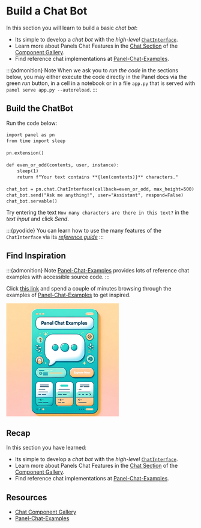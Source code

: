 # Build a Chat Bot

In this section you will learn to build a basic *chat bot*:

- Its simple to develop a *chat bot* with the *high-level* [`ChatInterface`](../../reference/chat/ChatInterface.html).
- Learn more about Panels Chat Features in the [Chat Section](../../reference/index.md#layouts) of the [Component Gallery](../../reference/index.md).
- Find reference chat implementations at [Panel-Chat-Examples](https://holoviz-topics.github.io/panel-chat-examples/).

:::{admonition} Note
When we ask you to *run the code* in the sections below, you may either execute the code directly in the Panel docs via the green *run* button, in a cell in a notebook or in a file `app.py` that is served with `panel serve app.py --autoreload`.
:::

## Build the ChatBot

Run the code below:

```{pyodide}
import panel as pn
from time import sleep

pn.extension()

def even_or_odd(contents, user, instance):
    sleep(1)
    return f"Your text contains **{len(contents)}** characters."

chat_bot = pn.chat.ChatInterface(callback=even_or_odd, max_height=500)
chat_bot.send("Ask me anything!", user="Assistant", respond=False)
chat_bot.servable()
```

Try entering the text `How many characters are there in this text?` in the *text input* and click *Send*.

:::{pyodide}
You can learn how to use the many features of the `ChatInterface` via its [*reference guide*](../../reference/chat/ChatInterface.html)
:::

## Find Inspiration

:::{admonition} Note
[Panel-Chat-Examples](https://holoviz-topics.github.io/panel-chat-examples/) provides lots of reference chat examples with accessible source code.
:::

Click [this link](https://holoviz-topics.github.io/panel-chat-examples/) and spend a couple of minutes browsing through the examples of [Panel-Chat-Examples](https://holoviz-topics.github.io/panel-chat-examples/) to get inspired.

[<img src="../../_static/images/panel-chat-examples.png" height="300"></img>](https://holoviz-topics.github.io/panel-chat-examples/)

## Recap

In this section you have learned:

- Its simple to develop a *chat bot* with the *high-level* [`ChatInterface`](../../reference/chat/ChatInterface.html).
- Learn more about Panels Chat Features in the [Chat Section](../../reference/index.md#layouts) of the [Component Gallery](../../reference/index.md).
- Find reference chat implementations at [Panel-Chat-Examples](https://holoviz-topics.github.io/panel-chat-examples/).

## Resources

- [Chat Component Gallery](https://panel.holoviz.org/reference/index.html#chat)
- [Panel-Chat-Examples](https://holoviz-topics.github.io/panel-chat-examples/)
